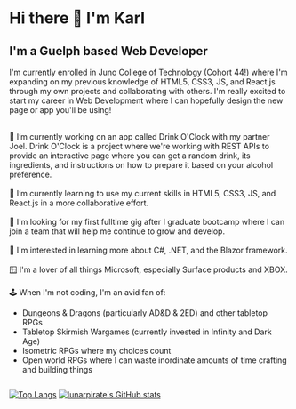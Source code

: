 ### <h1>Hi there 👋 I'm Karl</h1>

<h2>I'm a Guelph based Web Developer</h2>

I'm currently enrolled in Juno College of Technology (Cohort 44!) where I'm expanding on my previous knowledge of HTML5, CSS3, JS, and React.js through my own projects and collaborating with others. I'm really excited to start my career in Web Development where I can hopefully design the new page or app you'll be using!

<!--
**lunarpirate/lunarpirate** is a ✨ _special_ ✨ repository because its `README.md` (this file) appears on your GitHub profile.

Here are some ideas to get you started:

- 🔭 I’m currently working on ...
- 🌱 I’m currently learning ...
- 👯 I’m looking to collaborate on ...
- 🤔 I’m looking for help with ...
- 💬 Ask me about ...
- 📫 How to reach me: ...
- 😄 Pronouns: ...
- ⚡ Fun fact: ...
-->
<br/>
🔭 I’m currently working on an app called Drink O'Clock with my partner Joel. Drink O'Clock is a project where we're working with REST APIs to provide an interactive page where you can get a random drink, its ingredients, and instructions on how to prepare it based on your alcohol preference.
<br/><br/>
🌱 I’m currently learning to use my current skills in HTML5, CSS3, JS, and React.js in a more collaborative effort.
<br/><br/>
🌠 I'm looking for my first fulltime gig after I graduate bootcamp where I can join a team that will help me continue to grow and develop.
<br/><br/>
🤔 I'm interested in learning more about C#, .NET, and the Blazor framework.
<br/><br/>
🪟 I'm a lover of all things Microsoft, especially Surface products and XBOX.
<br/><br/>
🕹️ When I'm not coding, I'm an avid fan of:
<ul>
<li>Dungeons & Dragons (particularly AD&D & 2ED) and other tabletop RPGs</li>
<li>Tabletop Skirmish Wargames (currently invested in Infinity and Dark Age)</li>
<li>Isometric RPGs where my choices count</li>
<li>Open world RPGs where I can waste inordinate amounts of time crafting and building things</li>
</ul>

<div style="display:flex; justify-content:space-between;">

 [![Top Langs](https://github-readme-stats.vercel.app/api/top-langs/?username=lunarpirate&show_icons=true&theme=radical)](https://github.com/lunarpirate/github-readme-stats)
[![lunarpirate's GitHub stats](https://github-readme-stats.vercel.app/api?username=lunarpirate&show_icons=true&theme=radical)](https://github.com/lunarpirate/github-readme-stats)
 
</div>


